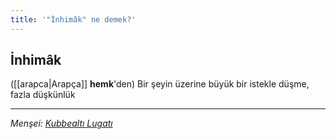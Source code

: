 ```yaml
---
title: '"İnhimâk" ne demek?'
---
```


## İnhimâk
([[arapca|Arapça]] **hemk**'den)  Bir şeyin üzerine büyük bir istekle düşme, fazla düşkünlük

---
*Menşei: [Kubbealtı Lugatı](https://www.lugatim.com/s/İnhimâk)*